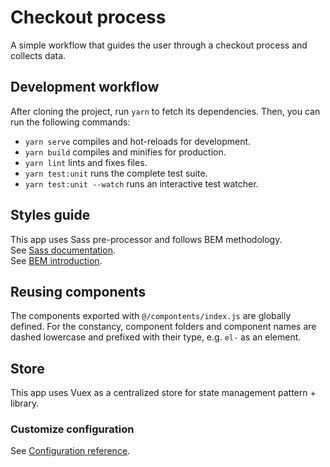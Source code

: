 # Checkout process
A simple workflow that guides the user through a checkout process and collects data.
## Development workflow
After cloning the project, run `yarn` to fetch its dependencies. Then, you can run the following commands:

- `yarn serve` compiles and hot-reloads for development.
- `yarn build` compiles and minifies for production.
- `yarn lint` lints and fixes files.
- `yarn test:unit` runs the complete test suite.
- `yarn test:unit --watch` runs an interactive test watcher.

## Styles guide
This app uses Sass pre-processor and follows BEM methodology. \
See [Sass documentation](https://sass-lang.com/documentation/). \
See [BEM introduction](http://getbem.com/introduction/).

## Reusing components
The components exported with `@/compontents/index.js` are globally defined. For the constancy, component folders and component names are dashed lowercase and prefixed with their type, e.g. `el-` as an element.

## Store
This app uses Vuex as a centralized store for state management pattern + library.

### Customize configuration
See [Configuration reference](https://cli.vuejs.org/config/).

